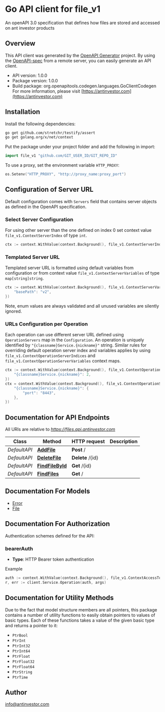 # Go API client for file_v1

An openAPI 3.0 specification that defines how files are stored and accessed on ant investor products

## Overview
This API client was generated by the [OpenAPI Generator](https://openapi-generator.tech) project.  By using the [OpenAPI-spec](https://www.openapis.org/) from a remote server, you can easily generate an API client.

- API version: 1.0.0
- Package version: 1.0.0
- Build package: org.openapitools.codegen.languages.GoClientCodegen
For more information, please visit [https://antinvestor.com](https://antinvestor.com)

## Installation

Install the following dependencies:

```sh
go get github.com/stretchr/testify/assert
go get golang.org/x/net/context
```

Put the package under your project folder and add the following in import:

```go
import file_v1 "github.com/GIT_USER_ID/GIT_REPO_ID"
```

To use a proxy, set the environment variable `HTTP_PROXY`:

```go
os.Setenv("HTTP_PROXY", "http://proxy_name:proxy_port")
```

## Configuration of Server URL

Default configuration comes with `Servers` field that contains server objects as defined in the OpenAPI specification.

### Select Server Configuration

For using other server than the one defined on index 0 set context value `file_v1.ContextServerIndex` of type `int`.

```go
ctx := context.WithValue(context.Background(), file_v1.ContextServerIndex, 1)
```

### Templated Server URL

Templated server URL is formatted using default variables from configuration or from context value `file_v1.ContextServerVariables` of type `map[string]string`.

```go
ctx := context.WithValue(context.Background(), file_v1.ContextServerVariables, map[string]string{
	"basePath": "v2",
})
```

Note, enum values are always validated and all unused variables are silently ignored.

### URLs Configuration per Operation

Each operation can use different server URL defined using `OperationServers` map in the `Configuration`.
An operation is uniquely identified by `"{classname}Service.{nickname}"` string.
Similar rules for overriding default operation server index and variables applies by using `file_v1.ContextOperationServerIndices` and `file_v1.ContextOperationServerVariables` context maps.

```go
ctx := context.WithValue(context.Background(), file_v1.ContextOperationServerIndices, map[string]int{
	"{classname}Service.{nickname}": 2,
})
ctx = context.WithValue(context.Background(), file_v1.ContextOperationServerVariables, map[string]map[string]string{
	"{classname}Service.{nickname}": {
		"port": "8443",
	},
})
```

## Documentation for API Endpoints

All URIs are relative to *https://files.api.antinvestor.com*

Class | Method | HTTP request | Description
------------ | ------------- | ------------- | -------------
*DefaultAPI* | [**AddFile**](docs/DefaultAPI.md#addfile) | **Post** / | 
*DefaultAPI* | [**DeleteFile**](docs/DefaultAPI.md#deletefile) | **Delete** /{id} | 
*DefaultAPI* | [**FindFileById**](docs/DefaultAPI.md#findfilebyid) | **Get** /{id} | 
*DefaultAPI* | [**FindFiles**](docs/DefaultAPI.md#findfiles) | **Get** / | 


## Documentation For Models

 - [Error](docs/Error.md)
 - [File](docs/File.md)


## Documentation For Authorization


Authentication schemes defined for the API:
### bearerAuth

- **Type**: HTTP Bearer token authentication

Example

```go
auth := context.WithValue(context.Background(), file_v1.ContextAccessToken, "BEARER_TOKEN_STRING")
r, err := client.Service.Operation(auth, args)
```


## Documentation for Utility Methods

Due to the fact that model structure members are all pointers, this package contains
a number of utility functions to easily obtain pointers to values of basic types.
Each of these functions takes a value of the given basic type and returns a pointer to it:

* `PtrBool`
* `PtrInt`
* `PtrInt32`
* `PtrInt64`
* `PtrFloat`
* `PtrFloat32`
* `PtrFloat64`
* `PtrString`
* `PtrTime`

## Author

info@antinvestor.com

